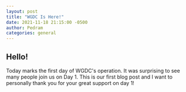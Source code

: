 ```yaml
---
layout: post
title: "WGDC Is Here!"
date: 2021-11-18 21:15:00 -0500
author: Pedram
categories: general
---
```



## Hello!

Today marks the first day of WGDC's operation. It was surprising to see many people join us on Day 1. This is our first blog post and I want to personally thank you for your great support on day 1!